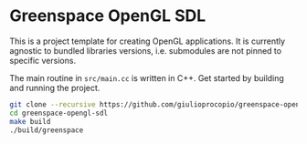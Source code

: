 # Greenspace OpenGL SDL

This is a project template for creating OpenGL applications.  It is currently
agnostic to bundled libraries versions, i.e. submodules are not pinned to
specific versions.

The main routine in `src/main.cc` is written in C++.  Get started by building
and running the project.

```bash
git clone --recursive https://github.com/giulioprocopio/greenspace-opengl-sdl.git
cd greenspace-opengl-sdl
make build
./build/greenspace
```